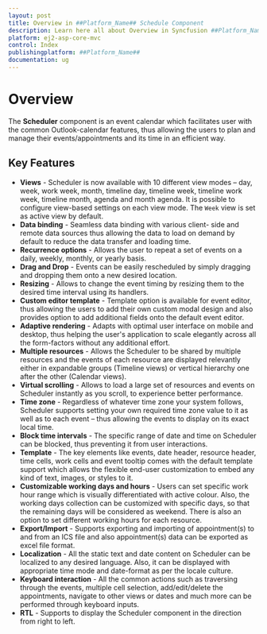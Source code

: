 ```yaml
---
layout: post
title: Overview in ##Platform_Name## Schedule Component
description: Learn here all about Overview in Syncfusion ##Platform_Name## Schedule component of Syncfusion Essential JS 2 and more.
platform: ej2-asp-core-mvc
control: Index
publishingplatform: ##Platform_Name##
documentation: ug
---
```



# Overview

The **Scheduler** component is an event calendar which facilitates user with the common Outlook-calendar features,
thus allowing the users to plan and manage their events/appointments and its time in an efficient way.

## Key Features

* **Views** - Scheduler is now available with 10 different view modes – day, week, work week, month, timeline day, timeline week, timeline work week, timeline month, agenda and month agenda.
It is possible to configure view-based settings on each view mode. The `Week` view is set as active view by default.
* **Data binding** - Seamless data binding with various client-
side and remote data sources thus allowing the data to load on demand by default to reduce the data transfer and loading time.
* **Recurrence options** - Allows the user to repeat a set of events on a daily, weekly, monthly, or yearly basis.
* **Drag and Drop** - Events can be easily rescheduled by simply dragging and dropping them onto a new desired location.
* **Resizing** - Allows to change the event timing by resizing them to the desired time interval using its handlers.
* **Custom editor template** - Template option is available for event editor,
thus allowing the users to add their own custom modal design and also provides option to add additional fields onto the default event editor.
* **Adaptive rendering** - Adapts with optimal user interface on mobile and desktop,
thus helping the user's application to scale elegantly across all the form-factors without any additional effort.
* **Multiple resources** - Allows the Scheduler to be shared by multiple resources and the events of each resource are displayed relevantly either in expandable groups (Timeline views) or
vertical hierarchy one after the other (Calendar views).
* **Virtual scrolling** - Allows to load a large set of resources and events on Scheduler instantly as you scroll, to experience better performance.
* **Time zone** -  Regardless of whatever time zone your system follows,
Scheduler supports setting your own required time zone value to it as well as to each event –
thus allowing the events to display on its exact local time.
* **Block time intervals** - The specific range of date and time on Scheduler can be blocked, thus preventing it from user interactions.
* **Template** - The key elements like events, date header, resource header, time cells,
work cells and event tooltip comes with the default template support which allows the flexible end-user customization to embed any kind of text,
images, or styles to it.
* **Customizable working days and hours** - Users can set specific work hour range which is visually differentiated with active colour.
Also, the working days collection can be customized with specific days, so that the remaining days will be considered as weekend. There is also an option to set different working hours for each resource.
* **Export/Import** - Supports exporting and importing of appointment(s) to and from an ICS file and also appointment(s) data can be exported as excel file format.
* **Localization** - All the static text and date content on Scheduler can be localized to any desired language.
Also, it can be displayed with appropriate time mode and date-format as per the locale culture.
* **Keyboard interaction** - All the common actions such as traversing through the events, multiple cell selection,
add/edit/delete the appointments, navigate to other views or dates and much more can be performed through keyboard inputs.
* **RTL** - Supports to display the Scheduler component in the direction from right to left.